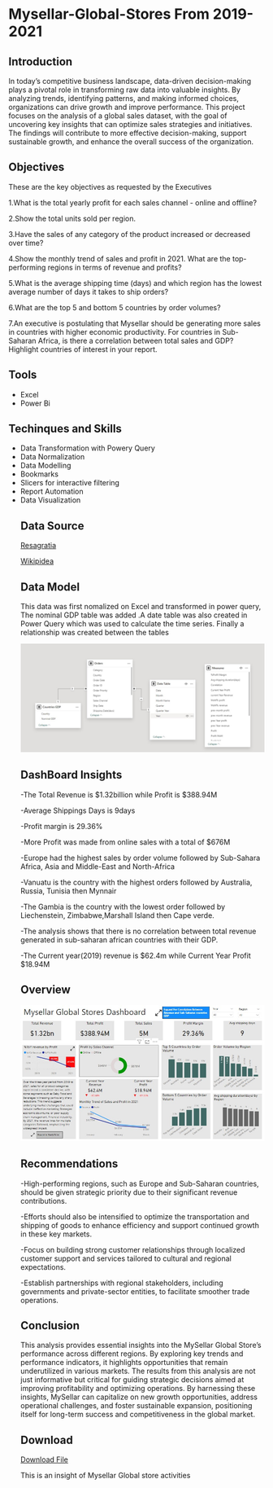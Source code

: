 # Mysellar-Global-Stores From 2019-2021

## Introduction
In today’s competitive business landscape, data-driven decision-making plays a pivotal role in transforming raw data into valuable insights. By analyzing trends, identifying patterns, and making informed choices, organizations can drive growth and improve performance. This project focuses on the analysis of a global sales dataset, with the goal of uncovering key insights that can optimize sales strategies and initiatives. The findings will contribute to more effective decision-making, support sustainable growth, and enhance the overall success of the organization.

## Objectives
These are the key objectives as requested by the Executives

1.What is the total yearly profit for each sales channel - online and offline?

2.Show the total units sold per region.

3.Have the sales of any category of the product increased or decreased over time?

4.Show the monthly trend of sales and profit in 2021. What are the top-performing regions in terms of revenue and profits?

5.What is the average shipping time (days) and which region has the lowest average number of days it takes to ship orders?

6.What are the top 5 and bottom 5 countries by order volumes?

7.An executive is postulating that Mysellar should be generating more sales in countries with higher economic productivity. For countries in Sub-Saharan Africa, is there a correlation between total sales and GDP? Highlight countries of interest in your report.
## Tools
<ul>
<li>Excel</li>
<li>Power Bi</li>
</ul>

## Techinques and Skills
<ul>
  <li>Data Transformation with Powery Query</li>
  <li>Data Normalization</li>
  <li>Data Modelling</li>
  <li>Bookmarks</li>
  <li>Slicers for interactive filtering</li>
  <li>Report Automation</li>
  <li>Data Visualization</li>
</ol>

## Data Source
<a href="https://storage.googleapis.com/resagratia-webapp/assessments/Mysellar%20Global%20Sales%20Dataset.xlsx">Resagratia</a>

<a href="https://en.wikipedia.org/wiki/List_of_African_countries_by_GDP_(nominal)">Wikipidea</a>

## Data Model
This data was first nomalized on Excel and transformed in power query, The nominal GDP table was added .A date table was also created in Power Query which was used to calculate the time series. Finally a relationship was created between the tables

![Data Model](https://github.com/seancarter133/Mysellar-Global-Stores/blob/main/Assets/MYsellar%20Model%20View.jpg)

## DashBoard Insights
-The Total Revenue is $1.32billion while Profit is $388.94M

-Average Shippings Days is 9days

-Profit margin is 29.36%

-More Profit was made from online sales with a total of $676M 

-Europe had the highest sales by order volume followed by Sub-Sahara Africa, Asia and  Middle-East and North-Africa 

-Vanuatu is the country with the highest orders  followed by Australia, Russia, Tunisia then Mynnair

-The Gambia is the country with the lowest order followed by Liechenstein, Zimbabwe,Marshall Island then Cape verde.

-The analysis shows that there is no correlation between total revenue generated in sub-saharan african countries with their GDP.

-The Current year(2019) revenue is $62.4m while Current Year Profit $18.94M


## Overview
![Dashboard](https://github.com/seancarter133/Mysellar-Global-Stores/blob/main/Assets/MYsellar%20Dashboard.jpg)


## Recommendations
-High-performing regions, such as Europe and Sub-Saharan countries, should be given strategic priority due to their significant revenue contributions.

-Efforts should also be intensified to optimize the transportation and shipping of goods to enhance efficiency and support continued growth in these key markets.

-Focus on building strong customer relationships through localized customer support and services tailored to cultural and regional expectations.

-Establish partnerships with regional stakeholders, including governments and private-sector entities, to facilitate smoother trade operations.


## Conclusion
This analysis provides essential insights into the MySellar Global Store’s performance across different regions. By exploring key trends and performance indicators, it highlights opportunities that remain underutilized in various markets. The results from this analysis are not just informative but critical for guiding strategic decisions aimed at improving profitability and optimizing operations. By harnessing these insights, MySellar can capitalize on new growth opportunities, address operational challenges, and foster sustainable expansion, positioning itself for long-term success and competitiveness in the global market.

## Download
<a href="https://github.com/seancarter133/Mysellar-Global-Stores/raw/refs/heads/main/Assets/MYSELLAR%20GLOBAL%20STORES.pbix">Download File</a>

This is an insight of Mysellar Global store activities
